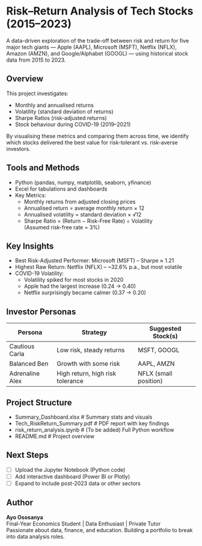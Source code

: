 # Risk–Return Analysis of Tech Stocks (2015–2023)

A data-driven exploration of the trade-off between risk and return for five major tech giants — Apple (AAPL), Microsoft (MSFT), Netflix (NFLX), Amazon (AMZN), and Google/Alphabet (GOOGL) — using historical stock data from 2015 to 2023.

## Overview

This project investigates:

- Monthly and annualised returns
- Volatility (standard deviation of returns)
- Sharpe Ratios (risk-adjusted returns)
- Stock behaviour during COVID-19 (2019–2021)

By visualising these metrics and comparing them across time, we identify which stocks delivered the best value for risk-tolerant vs. risk-averse investors.

## Tools and Methods

- Python (pandas, numpy, matplotlib, seaborn, yfinance)
- Excel for tabulations and dashboards
- Key Metrics:
  - Monthly returns from adjusted closing prices
  - Annualised return = average monthly return × 12
  - Annualised volatility = standard deviation × √12
  - Sharpe Ratio = (Return − Risk-Free Rate) ÷ Volatility  
    (Assumed risk-free rate = 3%)

## Key Insights

- Best Risk-Adjusted Performer: Microsoft (MSFT) – Sharpe ≈ 1.21  
- Highest Raw Return: Netflix (NFLX) – ~32.6% p.a., but most volatile  
- COVID-19 Volatility:
  - Volatility spiked for most stocks in 2020
  - Apple had the largest increase (0.24 → 0.40)
  - Netflix surprisingly became calmer (0.37 → 0.20)

## Investor Personas

| Persona           | Strategy                        | Suggested Stock(s)     |
|-------------------|----------------------------------|-------------------------|
| Cautious Carla    | Low risk, steady returns         | MSFT, GOOGL             |
| Balanced Ben      | Growth with some risk            | AAPL, AMZN              |
| Adrenaline Alex   | High return, high risk tolerance | NFLX (small position)   |

## Project Structure

-  Summary_Dashboard.xlsx # Summary stats and visuals
-  Tech_RiskReturn_Summary.pdf # PDF report with key findings
-  risk_return_analysis.ipynb # (To be added) Full Python workflow
-  README.md # Project overview

## Next Steps

- [ ] Upload the Jupyter Notebook (Python code)
- [ ] Add interactive dashboard (Power BI or Plotly)
- [ ] Expand to include post-2023 data or other sectors

## Author

**Ayo Ososanya**  
Final-Year Economics Student | Data Enthusiast | Private Tutor  
Passionate about data, finance, and education. Building a portfolio to break into data analysis roles.

